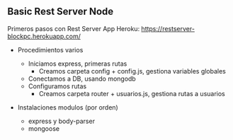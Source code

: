 ## Basic Rest Server Node

Primeros pasos con Rest Server
App Heroku: https://restserver-blockpc.herokuapp.com/

- Procedimientos varios
  - Iniciamos express, primeras rutas
    - Creamos carpeta config + config.js, gestiona variables globales
  - Conectamos a DB, usando mongodb
  - Configuramos rutas
    - Creamos carpeta router + usuarios.js, gestiona rutas a usuarios

- Instalaciones modulos (por orden)
  - express y body-parser
  - mongoose